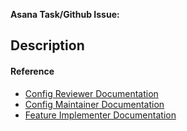 <!-- 
  PLEASE NOTE: Many people are automatically added as reviewers by default.
  Consider setting your PR as a draft unless you know you are ready for a review.
  Use the "merge when ready" label to help reviewers know to merge your PR as soon
  as it's reviewed.
-->


**Asana Task/Github Issue:**

## Description
<!--
If this is a SITE BREAKAGE MITIGATION, please include a BRIEF EXPLANATION that covers the REPORTED URL, the PLATFORMS AFFECTED, and the TRACKER(S) being unblocked or FEATURE being disabled, as well as a mention of the PROBLEM(S) users are experiencing. Please also check that you have referenced the URL of this PR as the "reason" value for the exception (where applicable).
-->

#### Reference
- [Config Reviewer Documentation](https://app.asana.com/0/1200890834746050/1204443212791216/f)
- [Config Maintainer Documentation](https://app.asana.com/0/1200890834746050/1200573250322769/f)
- [Feature Implementer Documentation](https://app.asana.com/0/1200890834746050/1201498956177210/f)

